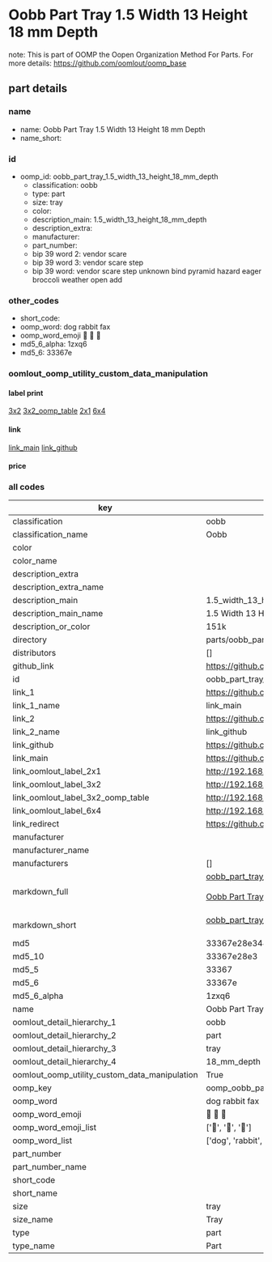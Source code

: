# Oobb Part Tray 1.5 Width 13 Height 18 mm Depth  

note: This is part of OOMP the Oopen Organization Method For Parts. For more details: https://github.com/oomlout/oomp_base

##  part details
  







### name
* name: Oobb Part Tray 1.5 Width 13 Height 18 mm Depth
* name_short: 
### id
* oomp_id: oobb_part_tray_1.5_width_13_height_18_mm_depth
  * classification: oobb
  * type: part
  * size: tray
  * color: 
  * description_main: 1.5_width_13_height_18_mm_depth
  * description_extra: 
  * manufacturer: 
  * part_number: 
  * bip 39 word 2: vendor scare
  * bip 39 word 3: vendor scare step
  * bip 39 word: vendor scare step unknown bind pyramid hazard eager broccoli weather open add

### other_codes
* short_code: 
* oomp_word: dog rabbit fax
* oomp_word_emoji :dog: :rabbit: :fax:
* md5_6_alpha: 1zxq6
* md5_6: 33367e






### oomlout_oomp_utility_custom_data_manipulation
#### label print
[3x2](http://192.168.1.245:1112/?label=oomp%201zxq6)
[3x2_oomp_table](http://192.168.1.108:1112/?label=oomp%201zxq6)
[2x1](http://192.168.1.242:1112/?label=oomp%201zxq6)
[6x4](http://192.168.1.55:1112/?label=oomp%201zxq6)    

#### link

[link_main](https://github.com/oomlout/oomlout_oomp_version_1_messy/tree/main/parts/oobb_part_tray_1.5_width_13_height_18_mm_depth) [link_github](https://github.com/oomlout/oomlout_oomp_version_1_messy/tree/main/parts/oobb_part_tray_1.5_width_13_height_18_mm_depth)                             

#### price







### all codes 
| key | value |  
| --- | --- |  
| classification | oobb |  
| classification_name | Oobb |  
| color |  |  
| color_name |  |  
| description_extra |  |  
| description_extra_name |  |  
| description_main | 1.5_width_13_height_18_mm_depth |  
| description_main_name | 1.5 Width 13 Height 18 mm Depth |  
| description_or_color | 151k |  
| directory | parts/oobb_part_tray_1.5_width_13_height_18_mm_depth |  
| distributors | [] |  
| github_link | https://github.com/oomlout/oomlout_oomp_part_src/tree/main/parts/oobb_part_tray_1.5_width_13_height_18_mm_depth |  
| id | oobb_part_tray_1.5_width_13_height_18_mm_depth |  
| link_1 | https://github.com/oomlout/oomlout_oomp_version_1_messy/tree/main/parts/oobb_part_tray_1.5_width_13_height_18_mm_depth |  
| link_1_name | link_main |  
| link_2 | https://github.com/oomlout/oomlout_oomp_version_1_messy/tree/main/parts/oobb_part_tray_1.5_width_13_height_18_mm_depth |  
| link_2_name | link_github |  
| link_github | https://github.com/oomlout/oomlout_oomp_version_1_messy/tree/main/parts/oobb_part_tray_1.5_width_13_height_18_mm_depth |  
| link_main | https://github.com/oomlout/oomlout_oomp_version_1_messy/tree/main/parts/oobb_part_tray_1.5_width_13_height_18_mm_depth |  
| link_oomlout_label_2x1 | http://192.168.1.242:1112/?label=oomp%201zxq6 |  
| link_oomlout_label_3x2 | http://192.168.1.245:1112/?label=oomp%201zxq6 |  
| link_oomlout_label_3x2_oomp_table | http://192.168.1.108:1112/?label=oomp%201zxq6 |  
| link_oomlout_label_6x4 | http://192.168.1.55:1112/?label=oomp%201zxq6 |  
| link_redirect | https://github.com/oomlout/oomlout_oomp_version_1_messy/tree/main/parts/oobb_part_tray_1.5_width_13_height_18_mm_depth |  
| manufacturer |  |  
| manufacturer_name |  |  
| manufacturers | [] |  
| markdown_full | [oobb_part_tray_1.5_width_13_height_18_mm_depth](none)<br>[](none)<br>[Oobb Part Tray 1.5 Width 13 Height 18 Mm Depth](none)<br><br> |  
| markdown_short | [oobb_part_tray_1.5_width_13_height_18_mm_depth](none)<br><br> |  
| md5 | 33367e28e344ed3ebc0b2edfaaf01791 |  
| md5_10 | 33367e28e3 |  
| md5_5 | 33367 |  
| md5_6 | 33367e |  
| md5_6_alpha | 1zxq6 |  
| name | Oobb Part Tray 1.5 Width 13 Height 18 mm Depth |  
| oomlout_detail_hierarchy_1 | oobb |  
| oomlout_detail_hierarchy_2 | part |  
| oomlout_detail_hierarchy_3 | tray |  
| oomlout_detail_hierarchy_4 | 18_mm_depth |  
| oomlout_oomp_utility_custom_data_manipulation | True |  
| oomp_key | oomp_oobb_part_tray_1.5_width_13_height_18_mm_depth |  
| oomp_word | dog rabbit fax |  
| oomp_word_emoji | :dog: :rabbit: :fax: |  
| oomp_word_emoji_list | [':dog:', ':rabbit:', ':fax:'] |  
| oomp_word_list | ['dog', 'rabbit', 'fax'] |  
| part_number |  |  
| part_number_name |  |  
| short_code |  |  
| short_name |  |  
| size | tray |  
| size_name | Tray |  
| type | part |  
| type_name | Part |  
